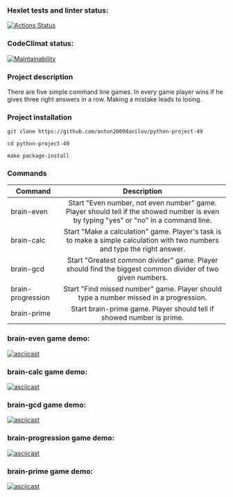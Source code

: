 ### Hexlet tests and linter status:
[![Actions Status](https://github.com/anton2009danilov/python-project-49/actions/workflows/hexlet-check.yml/badge.svg)
](https://github.com/anton2009danilov/python-project-49/actions)

### CodeClimat status:
[![Maintainability](https://api.codeclimate.com/v1/badges/61d6ad4c5bd35152e7c5/maintainability)](https://codeclimate.com/github/anton2009danilov/python-project-49/maintainability)

### Project description
There are five simple command line games. In every game player wins if he gives three right answers in a row. Making a mistake leads to losing.

### Project installation

```
git clone https://github.com/anton2009danilov/python-project-49

cd python-project-49

make package-install
```

### Commands

| Command           | Description                                                                                                                           |
| ----------------- | :-----------------------------------------------------------------------------------------------------------------------------------: |
| brain-even        | Start "Even number, not even number" game. Player should tell if the showed number is even by typing "yes" or "no" in a command line. |
| brain-calc        | Start "Make a calculation" game. Player's task is to make a simple calculation with two numbers and type the right answer.            |
| brain-gcd         | Start "Greatest common divider" game. Player should find the biggest common divider of two given numbers.                             |
| brain-progression | Start "Find missed number" game. Player should type a number missed in a progression.                                                 |
| brain-prime       | Start brain-prime game. Player should tell if showed number is prime.                                                                 |


### brain-even game demo:
[![asciicast](https://asciinema.org/a/QFWP6mgEXeNWq8tT4nbOc4War.svg)](https://asciinema.org/a/QFWP6mgEXeNWq8tT4nbOc4War)

### brain-calc game demo:
[![asciicast](https://asciinema.org/a/bqZ2qLDOkjFvyz6nLIJkKHCxA.svg)](https://asciinema.org/a/bqZ2qLDOkjFvyz6nLIJkKHCxA)

### brain-gcd game demo:
[![asciicast](https://asciinema.org/a/1031uzNmlyMkQiGPadktvB4aw.svg)](https://asciinema.org/a/1031uzNmlyMkQiGPadktvB4aw)

### brain-progression game demo:
[![asciicast](https://asciinema.org/a/Qn2krCH1hYJZIulCoR94VNoSj.svg)](https://asciinema.org/a/Qn2krCH1hYJZIulCoR94VNoSj)

### brain-prime game demo:
[![asciicast](https://asciinema.org/a/GbOcaET0mOyaUIK3GetYzCiUN.svg)](https://asciinema.org/a/GbOcaET0mOyaUIK3GetYzCiUN)